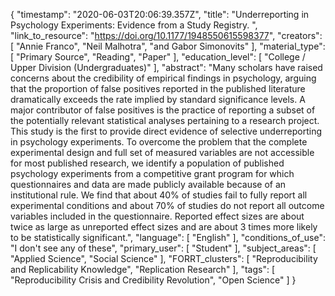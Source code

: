 {
    "timestamp": "2020-06-03T20:06:39.357Z",
    "title": "Underreporting in Psychology Experiments: Evidence from a Study Registry. ",
    "link_to_resource": "https://doi.org/10.1177/1948550615598377",
    "creators": [
        "Annie Franco",
        "Neil Malhotra",
        "and Gabor Simonovits"
    ],
    "material_type": [
        "Primary Source",
        "Reading",
        "Paper"
    ],
    "education_level": [
        "College / Upper Division (Undergraduates)"
    ],
    "abstract": "Many scholars have raised concerns about the credibility of empirical findings in psychology, arguing that the proportion of false positives reported in the published literature dramatically exceeds the rate implied by standard significance levels. A major contributor of false positives is the practice of reporting a subset of the potentially relevant statistical analyses pertaining to a research project. This study is the first to provide direct evidence of selective underreporting in psychology experiments. To overcome the problem that the complete experimental design and full set of measured variables are not accessible for most published research, we identify a population of published psychology experiments from a competitive grant program for which questionnaires and data are made publicly available because of an institutional rule. We find that about 40% of studies fail to fully report all experimental conditions and about 70% of studies do not report all outcome variables included in the questionnaire. Reported effect sizes are about twice as large as unreported effect sizes and are about 3 times more likely to be statistically significant.",
    "language": [
        "English"
    ],
    "conditions_of_use": "I don't see any of these",
    "primary_user": [
        "Student"
    ],
    "subject_areas": [
        "Applied Science",
        "Social Science"
    ],
    "FORRT_clusters": [
        "Reproducibility and Replicability Knowledge",
        "Replication Research"
    ],
    "tags": [
        "Reproducibility Crisis and Credibility Revolution",
        "Open Science"
    ]
}